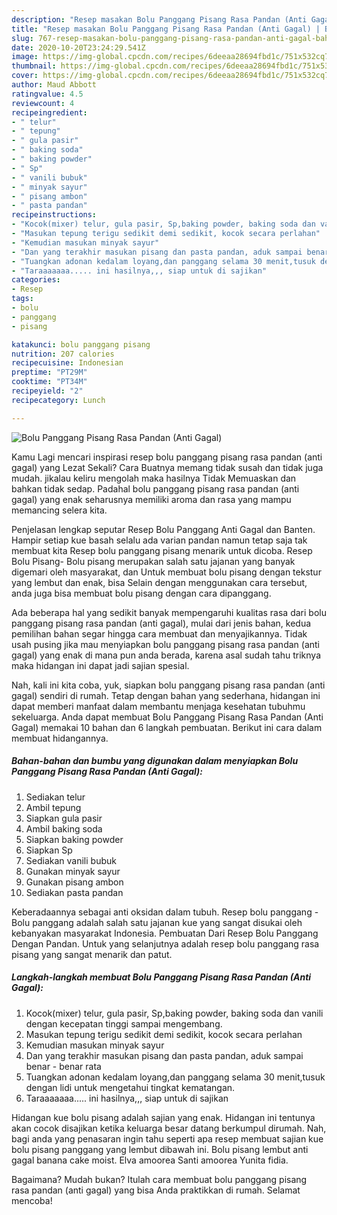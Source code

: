 ```yaml
---
description: "Resep masakan Bolu Panggang Pisang Rasa Pandan (Anti Gagal) | Bahan Membuat Bolu Panggang Pisang Rasa Pandan (Anti Gagal) Yang Mudah Dan Praktis"
title: "Resep masakan Bolu Panggang Pisang Rasa Pandan (Anti Gagal) | Bahan Membuat Bolu Panggang Pisang Rasa Pandan (Anti Gagal) Yang Mudah Dan Praktis"
slug: 767-resep-masakan-bolu-panggang-pisang-rasa-pandan-anti-gagal-bahan-membuat-bolu-panggang-pisang-rasa-pandan-anti-gagal-yang-mudah-dan-praktis
date: 2020-10-20T23:24:29.541Z
image: https://img-global.cpcdn.com/recipes/6deeaa28694fbd1c/751x532cq70/bolu-panggang-pisang-rasa-pandan-anti-gagal-foto-resep-utama.jpg
thumbnail: https://img-global.cpcdn.com/recipes/6deeaa28694fbd1c/751x532cq70/bolu-panggang-pisang-rasa-pandan-anti-gagal-foto-resep-utama.jpg
cover: https://img-global.cpcdn.com/recipes/6deeaa28694fbd1c/751x532cq70/bolu-panggang-pisang-rasa-pandan-anti-gagal-foto-resep-utama.jpg
author: Maud Abbott
ratingvalue: 4.5
reviewcount: 4
recipeingredient:
- " telur"
- " tepung"
- " gula pasir"
- " baking soda"
- " baking powder"
- " Sp"
- " vanili bubuk"
- " minyak sayur"
- " pisang ambon"
- " pasta pandan"
recipeinstructions:
- "Kocok(mixer) telur, gula pasir, Sp,baking powder, baking soda dan vanili dengan kecepatan tinggi sampai mengembang."
- "Masukan tepung terigu sedikit demi sedikit, kocok secara perlahan"
- "Kemudian masukan minyak sayur"
- "Dan yang terakhir masukan pisang dan pasta pandan, aduk sampai benar - benar rata"
- "Tuangkan adonan kedalam loyang,dan panggang selama 30 menit,tusuk dengan lidi untuk mengetahui tingkat kematangan."
- "Taraaaaaaa..... ini hasilnya,,, siap untuk di sajikan"
categories:
- Resep
tags:
- bolu
- panggang
- pisang

katakunci: bolu panggang pisang 
nutrition: 207 calories
recipecuisine: Indonesian
preptime: "PT29M"
cooktime: "PT34M"
recipeyield: "2"
recipecategory: Lunch

---
```



![Bolu Panggang Pisang Rasa Pandan (Anti Gagal)](https://img-global.cpcdn.com/recipes/6deeaa28694fbd1c/751x532cq70/bolu-panggang-pisang-rasa-pandan-anti-gagal-foto-resep-utama.jpg)

Kamu Lagi mencari inspirasi resep bolu panggang pisang rasa pandan (anti gagal) yang Lezat Sekali? Cara Buatnya memang tidak susah dan tidak juga mudah. jikalau keliru mengolah maka hasilnya Tidak Memuaskan dan bahkan tidak sedap. Padahal bolu panggang pisang rasa pandan (anti gagal) yang enak seharusnya memiliki aroma dan rasa yang mampu memancing selera kita.

Penjelasan lengkap seputar Resep Bolu Panggang Anti Gagal dan Banten. Hampir setiap kue basah selalu ada varian pandan namun tetap saja tak membuat kita Resep bolu panggang pisang menarik untuk dicoba. Resep Bolu Pisang- Bolu pisang merupakan salah satu jajanan yang banyak digemari oleh masyarakat, dan Untuk membuat bolu pisang dengan tekstur yang lembut dan enak, bisa Selain dengan menggunakan cara tersebut, anda juga bisa membuat bolu pisang dengan cara dipanggang.

Ada beberapa hal yang sedikit banyak mempengaruhi kualitas rasa dari bolu panggang pisang rasa pandan (anti gagal), mulai dari jenis bahan, kedua pemilihan bahan segar hingga cara membuat dan menyajikannya. Tidak usah pusing jika mau menyiapkan bolu panggang pisang rasa pandan (anti gagal) yang enak di mana pun anda berada, karena asal sudah tahu triknya maka hidangan ini dapat jadi sajian spesial.


Nah, kali ini kita coba, yuk, siapkan bolu panggang pisang rasa pandan (anti gagal) sendiri di rumah. Tetap dengan bahan yang sederhana, hidangan ini dapat memberi manfaat dalam membantu menjaga kesehatan tubuhmu sekeluarga. Anda dapat membuat Bolu Panggang Pisang Rasa Pandan (Anti Gagal) memakai 10 bahan dan 6 langkah pembuatan. Berikut ini cara dalam membuat hidangannya.

<!--inarticleads1-->

##### Bahan-bahan dan bumbu yang digunakan dalam menyiapkan Bolu Panggang Pisang Rasa Pandan (Anti Gagal):

1. Sediakan  telur
1. Ambil  tepung
1. Siapkan  gula pasir
1. Ambil  baking soda
1. Siapkan  baking powder
1. Siapkan  Sp
1. Sediakan  vanili bubuk
1. Gunakan  minyak sayur
1. Gunakan  pisang ambon
1. Sediakan  pasta pandan


Keberadaannya sebagai anti oksidan dalam tubuh. Resep bolu panggang - Bolu panggang adalah salah satu jajanan kue yang sangat disukai oleh kebanyakan masyarakat Indonesia. Pembuatan Dari Resep Bolu Panggang Dengan Pandan. Untuk yang selanjutnya adalah resep bolu panggang rasa pisang yang sangat menarik dan patut. 

<!--inarticleads2-->

##### Langkah-langkah membuat Bolu Panggang Pisang Rasa Pandan (Anti Gagal):

1. Kocok(mixer) telur, gula pasir, Sp,baking powder, baking soda dan vanili dengan kecepatan tinggi sampai mengembang.
1. Masukan tepung terigu sedikit demi sedikit, kocok secara perlahan
1. Kemudian masukan minyak sayur
1. Dan yang terakhir masukan pisang dan pasta pandan, aduk sampai benar - benar rata
1. Tuangkan adonan kedalam loyang,dan panggang selama 30 menit,tusuk dengan lidi untuk mengetahui tingkat kematangan.
1. Taraaaaaaa..... ini hasilnya,,, siap untuk di sajikan


Hidangan kue bolu pisang adalah sajian yang enak. Hidangan ini tentunya akan cocok disajikan ketika keluarga besar datang berkumpul dirumah. Nah, bagi anda yang penasaran ingin tahu seperti apa resep membuat sajian kue bolu pisang panggang yang lembut dibawah ini. Bolu pisang lembut anti gagal banana cake moist. Elva amoorea Santi amoorea Yunita fidia. 

Bagaimana? Mudah bukan? Itulah cara membuat bolu panggang pisang rasa pandan (anti gagal) yang bisa Anda praktikkan di rumah. Selamat mencoba!
